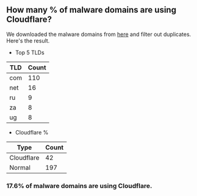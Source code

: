 ## How many % of malware domains are using Cloudflare?


We downloaded the malware domains from [here](https://urlhaus.abuse.ch) and filter out duplicates.
Here's the result.


[//]: # (start replacement)


- Top 5 TLDs

| TLD | Count |
| --- | --- |
| com | 110 |
| net | 16 |
| ru | 9 |
| za | 8 |
| ug | 8 |


- Cloudflare %

| Type | Count |
| --- | --- |
| Cloudflare | 42 |
| Normal | 197 |


### 17.6% of malware domains are using Cloudflare.